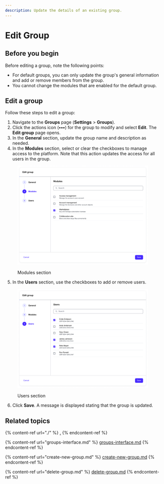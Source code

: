```yaml
---
description: Update the details of an existing group.
---
```


# Edit Group

## Before you begin

Before editing a group, note the following points:

* For default groups, you can only update the group's general information and add or remove members from the group.&#x20;
* You cannot change the modules that are enabled for the default group.&#x20;

## Edit a group

Follow these steps to edit a group:

1. Navigate to the **Groups** page (**Settings** > **Groups**).&#x20;
2. Click the actions icon (**•••**) for the group to modify and select **Edit**. The **Edit group** page opens.
3. In the **General** section, update the group name and description as needed.
4. In the **Modules** section, select or clear the checkboxes to manage access to the platform. Note that this action updates the access for all users in the group.

<figure><img src="../../../.gitbook/assets/image (348).png" alt="" width="563"><figcaption><p>Modules section</p></figcaption></figure>

5. In the **Users** section, use the checkboxes to add or remove users.

<figure><img src="../../../.gitbook/assets/image (349).png" alt="" width="563"><figcaption><p>Users section</p></figcaption></figure>

6. Click **Save**. A message is displayed stating that the group is updated.

## Related topics

{% content-ref url="./" %}
[.](./)
{% endcontent-ref %}

{% content-ref url="groups-interface.md" %}
[groups-interface.md](groups-interface.md)
{% endcontent-ref %}

{% content-ref url="create-new-group.md" %}
[create-new-group.md](create-new-group.md)
{% endcontent-ref %}

{% content-ref url="delete-group.md" %}
[delete-group.md](delete-group.md)
{% endcontent-ref %}

